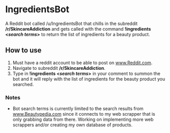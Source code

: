 # IngredientsBot
A Reddit bot called /u/IngredientsBot that chills in the subreddit **/r/SkincareAddiction** and gets called with the command **!ingredients <*search terms*>** to return the list of ingredients for a beauty product.

## How to use
1. Must have a reddit account to be able to post on www.Reddit.com.
2. Navigate to subreddit **/r/SkincareAddiction**. 
3. Type in **!ingredients <*search terms*>** in your comment to summon the bot and it will reply with the list of ingredients for the beauty product you searched.

### Notes
- Bot search terms is currently limited to the search results from www.Beautypedia.com since it connects to my web scrapper that is only grabbing data from there. Working on implementing more web scrappers and/or creating my own database of products.

